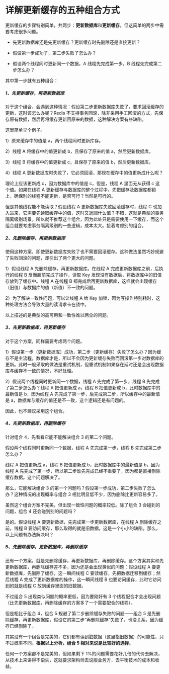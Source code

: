 # 详解更新缓存的五种组合方式
更新缓存的步骤特别简单，共两步：**更新数据库**和**更新缓存**。但这简单的两步中需要考虑很多问题。

*   先更新数据库还是先更新缓存？更新缓存时先删除还是直接更新？
    
*   假设第一步成功了，第二步失败了怎么办？
    
*   假设两个线程同时更新同一个数据，A 线程先完成第一步，B 线程先完成第二步怎么办？
    

其中第一步就有五种组合：

##### 1、先更新缓存，再更新数据库

对于这个组合，会遇到这种情况：假设第二步更新数据库失败了，要求回滚缓存的更新，这时该怎么办呢？Redis 不支持事务回滚，除非采用手工回滚的方式，先保存原有数据，然后再将缓存更新回原来的数据，这种解决方案有些缺陷。

这里简单举个例子。

1）原来缓存中的值是 a，两个线程同时更新库存。

2）线程 A 将缓存中的值更新成 b，且保存了原来的值 a，然后更新数据库。

3）线程 B 将缓存中的值更新成 c，且保存了原来的值 b，然后更新数据库。

4）线程 A 更新数据库时失败了，它必须回滚，那现在缓存中的值更新成什么呢？

理论上应该更新成 c，因为数据库中的值是 c，但是，线程 A 里面无从获得 c 这个值。如果在线程 A 更新缓存与数据库的整个过程中，先把缓存及数据库都锁上，确保别的线程不能更新，是否可行？当然是可行的。

但是其他线程能不能读取？假设线程 A 更新数据库失败回滚缓存时，线程 C 也加入进来，它需要先读取缓存中的值，这时又返回什么值？不错，这就是典型的事务隔离级别场景。所以就不推荐这个组合，因为此处只是需要使用一下缓存，而这个组合就要考虑事务隔离级别的一些逻辑，成本太大。接着考虑别的组合。

##### 2、先删除缓存，再更新数据库

使用这种方案，即使更新数据库失败了也不需要回滚缓存。这种做法虽然巧妙规避了失败回滚的问题，却引出了两个更大的问题。

1）假设线程 A 先删除缓存，再更新数据库。在线程 A 完成更新数据库之前，后执行的线程 B 反而超前完成了操作，读取 Key 发现没有数据后，将数据库中的旧值存放到了缓存中。线程 A 在线程 B 都完成后再更新数据库，这样就会出现缓存（旧值）与数据库的值（新值）不一致的问题。

2）为了解决一致性问题，可以让线程 A 给 Key 加锁，因为写操作特别耗时，这种处理方法会导致大量的读请求卡在锁中。

以上描述的是典型的高可用和一致性难以两全的问题。

##### 3、先更新数据库，再更新缓存

对于这个方案，同样需要考虑两个问题。

1）假设第一步（更新数据库）成功，第二步（更新缓存）失败了怎么办？因为缓存不是主流程，数据库才是，所以不会因为更新缓存失败而回滚第一步对数据库的更新。此时一般采取的做法是重试机制，但重试机制如果存在延时还是会出现数据库与缓存不一致的情况，不好处理。

2）假设两个线程同时更新同一个数据，线程 A 先完成了第一步，线程 B 先完成了第二步怎么办？线程 A 把值更新成 a，线程 B 把值更新成 b，此时数据库中的最新值是 b，因为线程 A 先完成了第一步，后完成第二步，所以缓存中的最新值是 a，数据库与缓存的值还是不一致，这个逻辑还是有问题的。

因此，也不建议采用这个组合。

##### 4、先更新数据库，再删除缓存

针对组合 4，先看看它能不能解决组合 3 的第二个问题。

假设两个线程同时更新同一个数据，线程 A 先完成第一步，线程 B 先完成第二步怎么办？

线程 A 把值更新成 a，线程 B 把值更新成 b，此时数据库中的最新值是 b，因为线程 A 先完成了第一步，所以第二步谁先完成已经不重要了，因为都是直接删除缓存数据。这个问题解决了。

那么，它能解决组合 3 的第一个问题吗？假设第一步成功，第二步失败了怎么办？这种情况的出现概率与组合 3 相比明显低不少，因为删除比更新容易多了。

虽然这个组合方案不完美，但出现一致性问题的概率较低。除了组合 3 会碰到的问题，组合 4 还会碰到别的问题吗？

是的。假设线程 A 要更新数据，先完成第一步更新数据库，在线程 A 删除缓存之前，线程 B 要访问缓存，那么取得的就是旧数据。这是一个小小的缺陷。那么，以上问题有办法解决吗？

##### 5、先删除缓存，更新数据库，再删除缓存

还有一个方案，就是先删除缓存，再更新数据库，再删除缓存。这个方案其实和先更新数据库，再删除缓存差不多，因为还是会出现类似的问题：假设线程 A 要更新数据库，先删除了缓存，这一瞬间线程 C 要读缓存，先把数据迁移到缓存；然后线程 A 完成了更新数据库的操作，这一瞬间线程 B 也要访问缓存，此时它访问到的就是线程 C 放到缓存里面的旧数据。

不过组合 5 出现类似问题的概率更低，因为要刚好有 3 个线程配合才会出现问题（比先更新数据库，再删除缓存的方案多了一个需要配合的线程）。

但是相比于组合 4，组合 5 规避了第二步删除缓存失败的问题——组合 5 是先删除缓存，再更新数据库，假设它的第三步“再删除缓存”失败了，也没关系，因为缓存已经删除了。

其实没有一个组合是完美的，它们都有读到脏数据（这里指旧数据）的可能性，只不过概率不同。**根据以上分析，组合 5 相对来说是比较好的选择**。

任何一个方案都不是完美的，但如果剩下 1%的问题需要花好几倍的代价去解决，从技术上来讲得不偿失，这就要求架构师去说服业务方，去平衡技术的成本和收益。